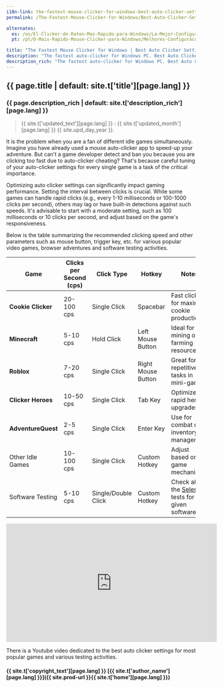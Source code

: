 ```yaml
---
i18n-link: the-fastest-mouse-clicker-for-windows-best-auto-clicker-settings-for-popular-games
permalink: /The-Fastest-Mouse-Clicker-for-Windows/Best-Auto-Clicker-Settings-for-Popular-Games/

alternates:
  es: /es/El-Clicker-de-Raton-Mas-Rapido-para-Windows/La-Mejor-Configuracion-de-Clic-Automatico-para-Juegos-Populares/
  pt: /pt/O-Mais-Rapido-Mouse-Clicker-para-Windows/Melhores-Configuracoes-de-Auto-Clicker-para-Jogos-Populares/

title: "The Fastest Mouse Clicker for Windows | Best Auto Clicker Settings for Popular Games"
description: "The fastest auto-clicker for Windows PC. Best Auto Clicker Settings for Popular Games: Minecraft, Roblox, Clicker Heroes, AdventureQuest, Software Testing..."
description_rich: "The fastest auto-clicker for Windows PC. Best Auto Clicker Settings for Popular Games: Minecraft, Roblox, Clicker Heroes, AdventureQuest, Software Testing..."
---
```


## {{ page.title | default: site.t['title'][page.lang] }}

### {{ page.description_rich | default: site.t['description_rich'][page.lang] }}

> {{ site.t['updated_text'][page.lang] }} : {{ site.t['updated_month'][page.lang] }} {{ site.upd_day_year }}.

It is the problem when you are a fan of different idle games simultaneously. Imagine you have already used a mouse auto-clicker app to speed-up your adventure.
But can't a game developer detect and ban you because you are clicking too fast due to auto-clicker cheating? That's because careful tuning of your auto-clicker settings
for every single game is a task of the critical importance.

Optimizing auto clicker settings can significantly impact gaming performance. Setting the interval between clicks is crucial.
While some games can handle rapid clicks (e.g., every 1-10 milliseconds or 100-1000 clicks per second), others may lag or have built-in detections against such speeds.
It's advisable to start with a moderate setting, such as 100 milliseconds or 10 clicks per second, and adjust based on the game's responsiveness.

Below is the table summarizing the recommended clicking speed and other parameters such as mouse button, trigger key, etc. for various popular video games,
browser adventures and software testing activities.

| Game                 | Clicks per Second (cps) | Click Type            | Hotkey           | Notes                                   |
|----------------------|-------------------------|-----------------------|------------------|---------------------------------------------|
| **Cookie Clicker**   | 20-100 cps              | Single Click          | Spacebar         | Fast clicks for maximum cookie production |
| **Minecraft**        | 5-10 cps                | Hold Click            | Left Mouse Button| Ideal for mining or farming resources     |
| **Roblox**           | 7-20 cps                | Single Click          | Right Mouse Button| Great for repetitive tasks in mini-games  |
| **Clicker Heroes**   | 10-50 cps               | Single Click          | Tab Key          | Optimize for rapid hero upgrades          |
| **AdventureQuest**   | 2-5 cps                 | Single Click          | Enter Key        | Use for combat or inventory management    |
| Other Idle Games     | 10-100 cps              | Single Click          | Custom Hotkey    | Adjust based on game mechanics            |
| Software Testing     | 5-10 cps                | Single/Double Click   | Custom Hotkey    | Check also the <a href="https://www.selenium.dev/" target="_blank">Selenium</a> tests for a given software |

<div class="video-container">
    <iframe 
        width="560" 
        height="315" 
        src="https://www.youtube.com/embed/N0gOpVcgFaM?rel=0&modestbranding=1" 
        title="Best Auto Clicker Settings for Popular Games - The Fastest Mouse Clicker for Windows" 
        frameborder="0" 
        allow="accelerometer; autoplay; clipboard-write; encrypted-media; gyroscope; picture-in-picture" 
        allowfullscreen
        loading="lazy" >
    </iframe>
</div>

There is a Youtube video dedicated to the best auto clicker settings for most popular games and various testing activities.

#### {{ site.t['copyright_text'][page.lang] }} [{{ site.t['author_name'][page.lang] }}]({{ site.prod-url }}{{ site.t['home'][page.lang] }})
